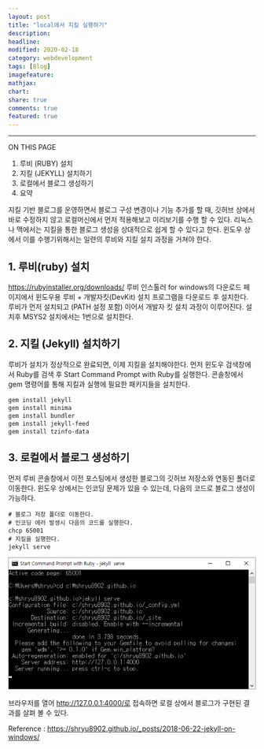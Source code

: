 ```yaml
---
layout: post
title: "local에서 지킬 실행하기"
description:
headline:
modified: 2020-02-18
category: webdevelopment
tags: [Blog]
imagefeature:
mathjax:
chart:
share: true
comments: true
featured: true
---
```


---

ON THIS PAGE

1. 루비 (RUBY) 설치
2. 지킬 (JEKYLL) 설치하기
3. 로컬에서 블로그 생성하기
4. 요약

지킬 기반 블로그를 운영하면서 블로그 구성 변경이나 기능 추가를 할 때, 깃허브 상에서 바로 수정하지 않고 로컬머신에서 먼저 적용해보고 미리보기를 수행 할 수 있다. 리눅스나 맥에서는 지킬을 통한 블로그 생성을 상대적으로 쉽게 할 수 있다고 한다. 윈도우 상에서 이를 수행기위해서는 일련의 루비와 지킬 설치 과정을 거쳐야 한다.

## 1. 루비(ruby) 설치

<https://rubyinstaller.org/downloads/>
루비 인스톨러 for windows의 다운로드 페이지에서 윈도우용 루비 + 개발자킷(DevKit) 설치 프로그램을 다운로드 후 설치한다. 루비가 먼저 설치되고 (PATH 설정 포함) 이어서 개발자 킷 설치 과정이 이루어진다.
설치후 MSYS2 설치에서는 1번으로 설치한다.

## 2. 지킬 (Jekyll) 설치하기

루비가 설치가 정상적으로 완료되면, 이제 지킬을 설치해야한다. 먼저 윈도우 검색창에서 Ruby를 검색 후 Start Command Prompt with Ruby를 실행한다.
콘솔창에서 gem 명령어를 통해 지킬과 실행에 필요한 패키지들을 설치한다.

```
gem install jekyll
gem install minima
gem install bundler
gem install jekyll-feed
gem install tzinfo-data
```

## 3. 로컬에서 블로그 생성하기

먼저 루비 콘솔창에서 이전 포스팅에서 생성한 블로그의 깃허브 저장소와 연동된 폴더로 이동한다. 윈도우 상에서는 인코딩 문제가 있을 수 있는데, 다음의 코드로 블로그 생성이 가능하다.

```
# 블로그 저장 폴더로 이동한다.
# 인코딩 에러 발생시 다음의 코드를 실행한다.
chcp 65001
# 지킬을 실행한다.
jekyll serve
```

![실행결과](https://github.com/lsh58/lsh58.github.io/blob/master/images/ruby_command_2.png?raw=true)

브라우저를 열어 http://127.0.0.1:4000/로 접속하면 로컬 상에서 블로그가 구현된 결과를 살펴 볼 수 있다.

Reference : https://shryu8902.github.io/_posts/2018-06-22-jekyll-on-windows/
